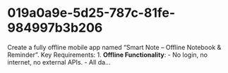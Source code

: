 # 019a0a9e-5d25-787c-81fe-984997b3b206
Create a fully offline mobile app named “Smart Note – Offline Notebook &amp; Reminder”.  Key Requirements:  1. **Offline Functionality**:    - No login, no internet, no external APIs.    - All da...
